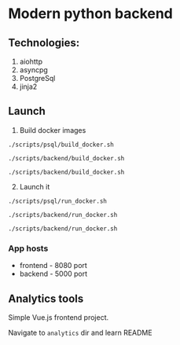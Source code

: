 # Modern python backend

## Technologies:
1) aiohttp
2) asyncpg
3) PostgreSql
4) jinja2

## Launch

1) Build docker images
```shell
./scripts/psql/build_docker.sh
```
```shell
./scripts/backend/build_docker.sh
```
```shell
./scripts/backend/build_docker.sh
```
2) Launch it
```shell
./scripts/psql/run_docker.sh
```
```shell
./scripts/backend/run_docker.sh
```
```shell
./scripts/backend/run_docker.sh
```

### App hosts
- frontend - 8080 port
- backend - 5000 port

## Analytics tools
Simple Vue.js frontend project.

Navigate to ```analytics``` dir and learn README
